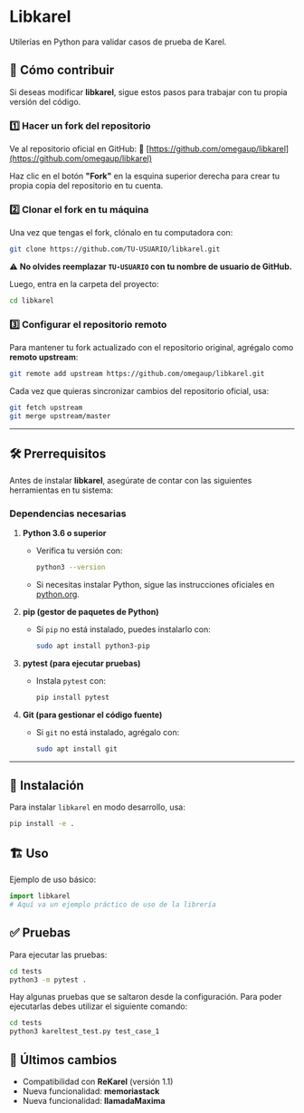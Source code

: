 # Libkarel

Utilerías en Python para validar casos de prueba de Karel.

## 🚀 Cómo contribuir

Si deseas modificar **libkarel**, sigue estos pasos para trabajar con tu propia versión del código.  

### 1️⃣ **Hacer un fork del repositorio**

Ve al repositorio oficial en GitHub:
🔗 [https://github.com/omegaup/libkarel](https://github.com/omegaup/libkarel)  

Haz clic en el botón **"Fork"** en la esquina superior derecha para crear tu propia copia del repositorio en tu cuenta.  

### 2️⃣ **Clonar el fork en tu máquina**

Una vez que tengas el fork, clónalo en tu computadora con:

```bash
git clone https://github.com/TU-USUARIO/libkarel.git
```

⚠️ **No olvides reemplazar `TU-USUARIO` con tu nombre de usuario de GitHub.**  

Luego, entra en la carpeta del proyecto:

```bash
cd libkarel
```

### 3️⃣ **Configurar el repositorio remoto**

Para mantener tu fork actualizado con el repositorio original, agrégalo como **remoto upstream**:

```bash
git remote add upstream https://github.com/omegaup/libkarel.git
```

Cada vez que quieras sincronizar cambios del repositorio oficial, usa:

```bash
git fetch upstream
git merge upstream/master
```

---

## 🛠 Prerrequisitos

Antes de instalar **libkarel**, asegúrate de contar con las siguientes herramientas en tu sistema:

### Dependencias necesarias

1. **Python 3.6 o superior**

   - Verifica tu versión con:

     ```bash
     python3 --version
     ```

   - Si necesitas instalar Python, sigue las instrucciones oficiales en [python.org](https://www.python.org/).  

2. **pip (gestor de paquetes de Python)**  
   - Si `pip` no está instalado, puedes instalarlo con:

     ```bash
     sudo apt install python3-pip
     ```

3. **pytest (para ejecutar pruebas)**  
   - Instala `pytest` con:

     ```bash
     pip install pytest
     ```

4. **Git (para gestionar el código fuente)**  
   - Si `git` no está instalado, agrégalo con:

     ```bash
     sudo apt install git
     ```

---

## 🔧 Instalación

Para instalar `libkarel` en modo desarrollo, usa:

```bash
pip install -e .
```

## 🏗 Uso

Ejemplo de uso básico:

```python
import libkarel
# Aquí va un ejemplo práctico de uso de la librería
```

## ✅ Pruebas

Para ejecutar las pruebas:

```bash
cd tests
python3 -m pytest .
```

Hay algunas pruebas que se saltaron desde la configuración. Para poder ejecutarlas debes utilizar el siguiente comando:

```bash
cd tests
python3 kareltest_test.py test_case_1
```

## 🚀 Últimos cambios

- Compatibilidad con **ReKarel** (versión 1.1)  
- Nueva funcionalidad: **memoriastack**  
- Nueva funcionalidad: **llamadaMaxima**  
